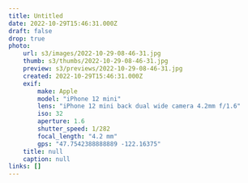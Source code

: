 ```yaml
---
title: Untitled
date: 2022-10-29T15:46:31.000Z
draft: false
drop: true
photo:
    url: s3/images/2022-10-29-08-46-31.jpg
    thumb: s3/thumbs/2022-10-29-08-46-31.jpg
    preview: s3/previews/2022-10-29-08-46-31.jpg
    created: 2022-10-29T15:46:31.000Z
    exif:
        make: Apple
        model: "iPhone 12 mini"
        lens: "iPhone 12 mini back dual wide camera 4.2mm f/1.6"
        iso: 32
        aperture: 1.6
        shutter_speed: 1/282
        focal_length: "4.2 mm"
        gps: "47.7542388888889 -122.16375"
    title: null
    caption: null
links: []
---
```

